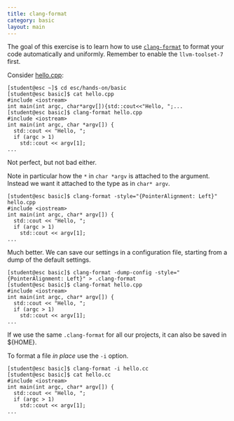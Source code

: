 ```yaml
---
title: clang-format
category: basic
layout: main
---
```


The goal of this exercise is to learn how to use
[`clang-format`](https://clang.llvm.org/docs/ClangFormatStyleOptions.html) to
format your code automatically and uniformly. Remember to enable the
`llvm-toolset-7` first.

Consider [hello.cpp]({{site.exercises_repo}}/hands-on/basic/hello.cpp):

    [student@esc ~]$ cd esc/hands-on/basic
    [student@esc basic]$ cat hello.cpp
    #include <iostream>
    int main(int argc, char*argv[]){std::cout<<"Hello, ";...
    [student@esc basic]$ clang-format hello.cpp
    #include <iostream>
    int main(int argc, char *argv[]) {
      std::cout << "Hello, ";
      if (argc > 1)
        std::cout << argv[1];
    ...

Not perfect, but not bad either.

Note in particular how the `*` in `char *argv` is attached to the argument.
Instead we want it attached to the type as in `char* argv`.

    [student@esc basic]$ clang-format -style="{PointerAlignment: Left}" hello.cpp
    #include <iostream>
    int main(int argc, char* argv[]) {
      std::cout << "Hello, ";
      if (argc > 1)
        std::cout << argv[1];
    ...

Much better. We can save our settings in a configuration file, starting from a
dump of the default settings.

    [student@esc basic]$ clang-format -dump-config -style="{PointerAlignment: Left}" > .clang-format
    [student@esc basic]$ clang-format hello.cpp
    #include <iostream>
    int main(int argc, char* argv[]) {
      std::cout << "Hello, ";
      if (argc > 1)
        std::cout << argv[1];
    ...

If we use the same `.clang-format` for all our projects, it can also be saved in
${HOME}.

To format a file _in place_ use the `-i` option.

    [student@esc basic]$ clang-format -i hello.cc
    [student@esc basic]$ cat hello.cc
    #include <iostream>
    int main(int argc, char* argv[]) {
      std::cout << "Hello, ";
      if (argc > 1)
        std::cout << argv[1];
    ...
